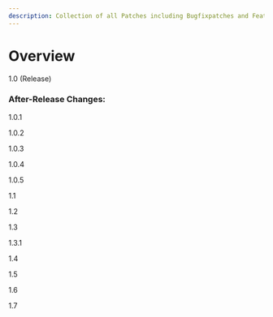 ```yaml
---
description: Collection of all Patches including Bugfixpatches and Featurepatches
---
```


# Overview

1.0 (Release)

### After-Release Changes:

1.0.1

1.0.2

1.0.3

1.0.4

1.0.5

1.1

1.2

1.3

1.3.1

1.4

1.5

1.6

1.7

